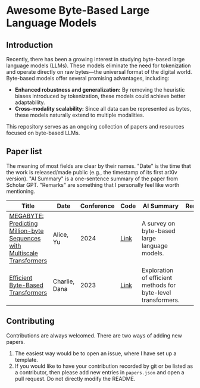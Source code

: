 # Awesome Byte-Based Large Language Models

## Introduction

Recently, there has been a growing interest in studying byte-based large language models (LLMs). These models eliminate the need for tokenization and operate directly on raw bytes—the universal format of the digital world. Byte-based models offer several promising advantages, including:

- **Enhanced robustness and generalization:** By removing the heuristic biases introduced by tokenization, these models could achieve better adaptability.
- **Cross-modality scalability:** Since all data can be represented as bytes, these models naturally extend to multiple modalities.


This repository serves as an ongoing collection of papers and resources focused on byte-based LLMs.


## Paper list

The meaning of most fields are clear by their names. "Date" is the time that the work is released/made public (e.g., the timestamp of its first arXiv version). "AI Summary" is a one-sentence summary of the paper from Scholar GPT. "Remarks" are something that I personally feel like worth mentioning.

| Title | Date | Conference | Code | AI Summary | Remarks |
|-------|---------|------|------|---------|--------|
| [MEGABYTE: Predicting Million-byte Sequences with Multiscale Transformers](https://arxiv.org/abs/1234.5678) | Alice, Yu | 2024 | [Link](https://arxiv.org/abs/1234.5678) | A survey on byte-based large language models. |
| [Efficient Byte-Based Transformers](https://arxiv.org/abs/8765.4321) | Charlie, Dana | 2023 | [Link](https://arxiv.org/abs/8765.4321) | Exploration of efficient methods for byte-level transformers. |


## Contributing

Contributions are always welcomed. There are two ways of adding new papers.
1. The easiest way would be to open an issue, where I have set up a template.
2. If you would like to have your contribution recorded by git or be listed as a contributor, then please add new entries in `papers.json` and open a pull request. Do not directly modify the README.
